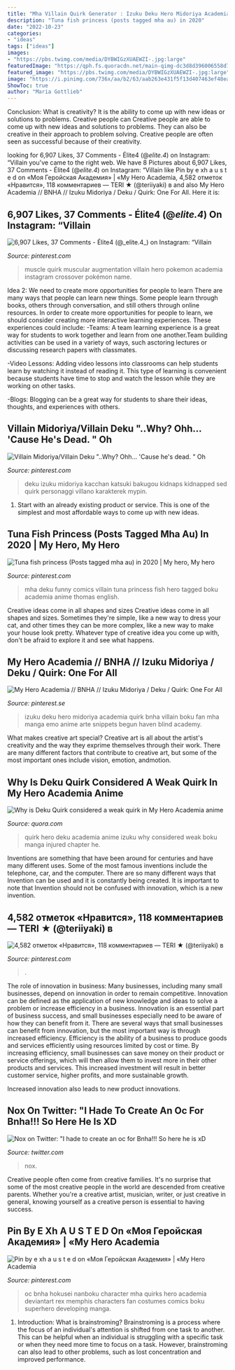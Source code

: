 ```yaml
---
title: "Mha Villain Quirk Generator : Izuku Deku Hero Midoriya Academia Quirk Bnha Villain Boku Fan Mha Manga Emo Anime Arte Snippets Begun Haven Blind Academy"
description: "Tuna fish princess (posts tagged mha au) in 2020"
date: "2022-10-23"
categories:
- "ideas"
tags: ["ideas"]
images:
- "https://pbs.twimg.com/media/DYBWIGzXUAEWZI-.jpg:large"
featuredImage: "https://qph.fs.quoracdn.net/main-qimg-dc3d8d396006558d7c8a6a65d16de8f0"
featured_image: "https://pbs.twimg.com/media/DYBWIGzXUAEWZI-.jpg:large"
image: "https://i.pinimg.com/736x/aa/b2/63/aab263e431f5f13d407463ef48ea15ef.jpg"
ShowToc: true
author: "Maria Gottlieb"
---
```



Conclusion: What is creativity? It is the ability to come up with new ideas or solutions to problems. Creative people can
Creative people are able to come up with new ideas and solutions to problems. They can also be creative in their approach to problem solving. Creative people are often seen as successful because of their creativity.

	

		
looking for 6,907 Likes, 37 Comments - Élite4 (@_elite.4_) on Instagram: “Villain you've came to the right web. We have 8 Pictures about 6,907 Likes, 37 Comments - Élite4 (@_elite.4_) on Instagram: “Villain like Pin by e xh a u s t e d on «Моя Геройская Академия» | «My Hero Academia, 4,582 отметок «Нравится», 118 комментариев — TERI ★ (@teriiyaki) в and also My Hero Academia // BNHA // Izuku Midoriya / Deku / Quirk: One For All. Here it is:
		
    
## 6,907 Likes, 37 Comments - Élite4 (@_elite.4_) On Instagram: “Villain

<img loading=lazy src="https://i.pinimg.com/originals/5c/7f/7a/5c7f7a5207dee21e8a6be2ee49b0fdd7.jpg" onerror="this.onerror=null;this.src='https://tse1.mm.bing.net/th?id=OIP.z4oqq9Vzod9L5rFmKrHg7AHaHa&amp;pid=15.1';" alt="6,907 Likes, 37 Comments - Élite4 (@_elite.4_) on Instagram: “Villain">

_Source: pinterest.com_

>muscle quirk muscular augmentation villain hero pokemon academia instagram crossover pokémon name. 

	

Idea 2: We need to create more opportunities for people to learn
There are many ways that people can learn new things. Some people learn through books, others through conversation, and still others through online resources. In order to create more opportunities for people to learn, we should consider creating more interactive learning experiences. These experiences could include:
-Teams: A team learning experience is a great way for students to work together and learn from one another.Team building activities can be used in a variety of ways, such asctoring lectures or discussing research papers with classmates.

-Video Lessons: Adding video lessons into classrooms can help students learn by watching it instead of reading it. This type of learning is convenient because students have time to stop and watch the lesson while they are working on other tasks.

-Blogs: Blogging can be a great way for students to share their ideas, thoughts, and experiences with others.

    
## Villain Midoriya/Villain Deku &quot;..Why? Ohh... &#039;Cause He&#039;s Dead. &quot; Oh

<img loading=lazy src="https://i.pinimg.com/736x/aa/b2/63/aab263e431f5f13d407463ef48ea15ef.jpg" onerror="this.onerror=null;this.src='https://tse4.mm.bing.net/th?id=OIP.baKKZHH3Jahe1XJncZ0DYgHaHa&amp;pid=15.1';" alt="Villain Midoriya/Villain Deku &quot;..Why? Ohh... &#039;Cause he&#039;s dead. &quot; Oh">

_Source: pinterest.com_

>deku izuku midoriya kacchan katsuki bakugou kidnaps kidnapped sed quirk personaggi villano karakterek mypin. 

	

1. Start with an already existing product or service. This is one of the simplest and most affordable ways to come up with new ideas.

    
## Tuna Fish Princess (Posts Tagged Mha Au) In 2020 | My Hero, My Hero

<img loading=lazy src="https://i.pinimg.com/736x/b8/d4/5f/b8d45f8f19deed9540abbc571e0f10b3.jpg" onerror="this.onerror=null;this.src='https://tse2.mm.bing.net/th?id=OIP.XscuhvpRuKnxN1dTqihlEAHaLk&amp;pid=15.1';" alt="Tuna fish princess (Posts tagged mha au) in 2020 | My hero, My hero">

_Source: pinterest.com_

>mha deku funny comics villain tuna princess fish hero tagged boku academia anime thomas english. 

	

Creative ideas come in all shapes and sizes
Creative ideas come in all shapes and sizes. Sometimes they're simple, like a new way to dress your cat, and other times they can be more complex, like a new way to make your house look pretty. Whatever type of creative idea you come up with, don't be afraid to explore it and see what happens.

    
## My Hero Academia // BNHA // Izuku Midoriya / Deku / Quirk: One For All

<img loading=lazy src="https://i.pinimg.com/736x/49/a9/fe/49a9fe07bc2b4da8af6680933ad18944.jpg" onerror="this.onerror=null;this.src='https://tse2.mm.bing.net/th?id=OIP.UKNZOK4emQZ6agBaJhJfjgHaGD&amp;pid=15.1';" alt="My Hero Academia // BNHA // Izuku Midoriya / Deku / Quirk: One For All">

_Source: pinterest.se_

>izuku deku hero midoriya academia quirk bnha villain boku fan mha manga emo anime arte snippets begun haven blind academy. 

	

What makes creative art special?
Creative art is all about the artist's creativity and the way they exprime themselves through their work. There are many different factors that contribute to creative art, but some of the most important ones include vision, emotion, andmotion.

    
## Why Is Deku Quirk Considered A Weak Quirk In My Hero Academia Anime

<img loading=lazy src="https://qph.fs.quoracdn.net/main-qimg-dc3d8d396006558d7c8a6a65d16de8f0" onerror="this.onerror=null;this.src='https://tse1.mm.bing.net/th?id=OIP.3D2NOWAGVY18impl0W3o8AHaEK&amp;pid=15.1';" alt="Why is Deku Quirk considered a weak quirk in My Hero Academia anime">

_Source: quora.com_

>quirk hero deku academia anime izuku why considered weak boku manga injured chapter he. 

	

Inventions are something that have been around for centuries and have many different uses. Some of the most famous inventions include the telephone, car, and the computer. There are so many different ways that Invention can be used and it is constantly being created. It is important to note that Invention should not be confused with innovation, which is a new invention.

    
## 4,582 отметок «Нравится», 118 комментариев — TERI ★ (@teriiyaki) в

<img loading=lazy src="https://i.pinimg.com/originals/dd/8c/ad/dd8cad6f648771bd4dd86d59bfb93a92.jpg" onerror="this.onerror=null;this.src='https://tse3.mm.bing.net/th?id=OIP.QRmoMu5ujo48rvUvYcuebwHaHa&amp;pid=15.1';" alt="4,582 отметок «Нравится», 118 комментариев — TERI ★ (@teriiyaki) в">

_Source: pinterest.com_

>. 

	

The role of innovation in business:
Many businesses, including many small businesses, depend on innovation in order to remain competitive. Innovation can be defined as the application of new knowledge and ideas to solve a problem or increase efficiency in a business. Innovation is an essential part of business success, and small businesses especially need to be aware of how they can benefit from it.
There are several ways that small businesses can benefit from innovation, but the most important way is through increased efficiency. Efficiency is the ability of a business to produce goods and services efficiently using resources limited by cost or time. By increasing efficiency, small businesses can save money on their product or service offerings, which will then allow them to invest more in their other products and services. This increased investment will result in better customer service, higher profits, and more sustainable growth.

Increased innovation also leads to new product innovations.

    
## Nox On Twitter: &quot;I Hade To Create An Oc For Bnha!!! So Here He Is XD

<img loading=lazy src="https://pbs.twimg.com/media/DYBWIGzXUAEWZI-.jpg:large" onerror="this.onerror=null;this.src='https://tse4.mm.bing.net/th?id=OIP.XhPsrAlZ8TFFzLKoG_Tn7gHaFX&amp;pid=15.1';" alt="Nox on Twitter: &quot;I hade to create an oc for Bnha!!! So here he is xD">

_Source: twitter.com_

>nox. 

	

Creative people often come from creative families. It's no surprise that some of the most creative people in the world are descended from creative parents. Whether you're a creative artist, musician, writer, or just creative in general, knowing yourself as a creative person is essential to having success.

    
## Pin By E Xh A U S T E D On «Моя Геройская Академия» | «My Hero Academia

<img loading=lazy src="https://i.pinimg.com/736x/58/b2/f3/58b2f3314586742f7f2dd412d5c381d4.jpg" onerror="this.onerror=null;this.src='https://tse3.mm.bing.net/th?id=OIP.O3KV21rJq-A0m5QK3C9VKAHaJ7&amp;pid=15.1';" alt="Pin by e xh a u s t e d on «Моя Геройская Академия» | «My Hero Academia">

_Source: pinterest.com_

>oc bnha hokusei nanboku character mha quirks hero academia deviantart rex memphis characters fan costumes comics boku superhero developing manga. 

	

1. Introduction: What is brainstroming?
Brainstroming is a process where the focus of an individual's attention is shifted from one task to another. This can be helpful when an individual is struggling with a specific task or when they need more time to focus on a task. However, brainstroming can also lead to other problems, such as lost concentration and improved performance.

